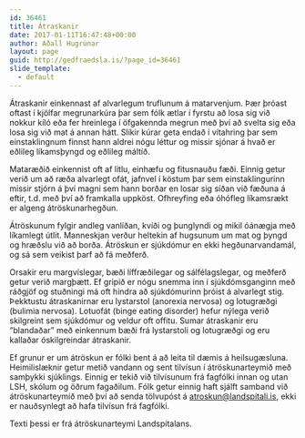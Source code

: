 ```yaml
---
id: 36461
title: Átraskanir
date: 2017-01-11T16:47:48+00:00
author: Aðall Hugrúnar
layout: page
guid: http://gedfraedsla.is/?page_id=36461
slide_template:
  - default
---
```

Átraskanir einkennast af alvarlegum truflunum á matarvenjum. Þær þróast oftast í kjölfar megrunarkúra þar sem fólk ætlar í fyrstu að losa sig við nokkur kíló eða fer hreinlega í öfgakennda megrun með því að svelta sig eða losa sig við mat á annan hátt. Slíkir kúrar geta endað í vítahring þar sem einstaklingnum finnst hann aldrei nógu léttur og missir sjónar á hvað er eðlileg líkamsþyngd og eðlileg máltíð.

Mataræðið einkennist oft af litlu, einhæfu og fitusnauðu fæði. Einnig getur verið um að ræða alvarlegt ofát, jafnvel í köstum þar sem einstaklingurinn missir stjórn á því magni sem hann borðar en losar sig síðan við fæðuna á eftir, t.d. með því að framkalla uppköst. Ofhreyfing eða óhófleg líkamsrækt er algeng átröskunarhegðun.

Átröskunum fylgir andleg vanlíðan, kvíði og þunglyndi og mikil óánægja með líkamlegt útlit. Manneskjan verður heltekin af hugsunum um mat og þyngd og hræðslu við að borða. Átröskun er sjúkdómur en ekki hegðunarvandamál, og sá sem veikist þarf að fá meðferð.

Orsakir eru margvíslegar, bæði líffræðilegar og sálfélagslegar, og meðferð getur verið margþætt. Ef gripið er nógu snemma inn í sjúkdómsganginn með ráðgjöf og stuðningi má oft hindra að sjúkdómurinn þróist á alvarlegt stig. Þekktustu átraskanirnar eru lystarstol (anorexia nervosa) og lotugræðgi (bulimia nervosa). Lotuofát (binge eating disorder) hefur nýlega verið skilgreint sem sjúkdómur og veldur oft offitu. Sumar átraskanir eru “blandaðar” með einkennum bæði frá lystarstoli og lotugræðgi og eru kallaðar óskilgreindar átraskanir.

Ef grunur er um átröskun er fólki bent á að leita til dæmis á heilsugæsluna. Heimilislæknir getur metið vandann og sent tilvísun í átröskunarteymið með samþykki sjúklings. Einnig er tekið við tilvísunum frá fagfólki innan og utan LSH, skólum og öðrum fagaðilum. Fólk getur einnig haft sjálft samband við átröskunarteymið með því að senda tölvupóst á atroskun@landspitali.is, ekki er nauðsynlegt að hafa tilvísun frá fagfólki.

Texti þessi er frá átröskunarteymi Landspítalans.